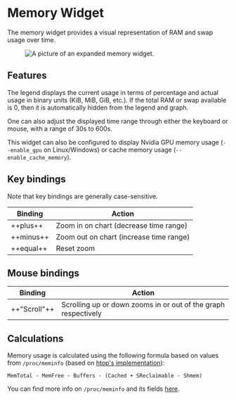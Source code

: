 # Memory Widget

The memory widget provides a visual representation of RAM and swap usage over time.

<figure>
    <img src="../../../assets/screenshots/memory.webp" alt="A picture of an expanded memory widget."/>
</figure>

## Features

The legend displays the current usage in terms of percentage and actual usage in binary units (KiB, MiB, GiB, etc.).
If the total RAM or swap available is 0, then it is automatically hidden from the legend and graph.

One can also adjust the displayed time range through either the keyboard or mouse, with a range of 30s to 600s.

This widget can also be configured to display Nvidia GPU memory usage (`--enable_gpu` on Linux/Windows) or cache memory usage (`--enable_cache_memory`).

## Key bindings

Note that key bindings are generally case-sensitive.

| Binding   | Action                                  |
| --------- | --------------------------------------- |
| ++plus++  | Zoom in on chart (decrease time range)  |
| ++minus++ | Zoom out on chart (increase time range) |
| ++equal++ | Reset zoom                              |

## Mouse bindings

| Binding      | Action                                                         |
| ------------ | -------------------------------------------------------------- |
| ++"Scroll"++ | Scrolling up or down zooms in or out of the graph respectively |

## Calculations

Memory usage is calculated using the following formula based on values from `/proc/meminfo` (based on [htop's implementation](https://github.com/htop-dev/htop/blob/976c6123f41492aaf613b9d172eef1842fb7b0a3/linux/LinuxProcessList.c#L1584)):

```
MemTotal - MemFree - Buffers - (Cached + SReclaimable - Shmem)
```

You can find more info on `/proc/meminfo` and its fields [here](https://access.redhat.com/documentation/en-us/red_hat_enterprise_linux/6/html/deployment_guide/s2-proc-meminfo).
